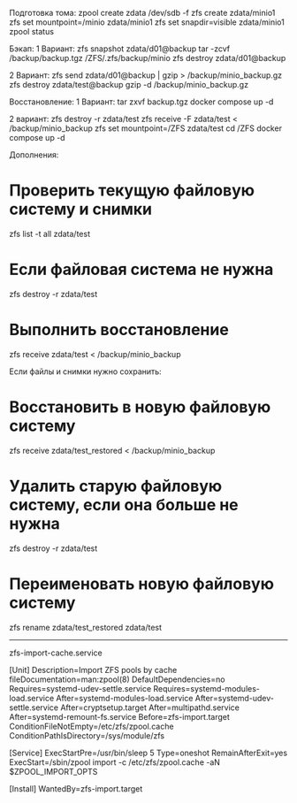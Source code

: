 Подготовка тома:
zpool create zdata /dev/sdb -f
zfs create zdata/minio1
zfs set mountpoint=/minio zdata/minio1
zfs set snapdir=visible zdata/minio1
zpool status 

Бэкап:
1 Вариант:
zfs snapshot zdata/d01@backup
tar -zcvf /backup/backup.tgz /ZFS/.zfs/backup/minio
zfs destroy zdata/d01@backup

2 Вариант:
zfs send zdata/d01@backup | gzip > /backup/minio_backup.gz
zfs destroy zdata/test@backup
gzip -d /backup/minio_backup.gz

Восстановление:
1 Вариант:
tar zxvf backup.tgz
docker compose up -d

2 вариант:
zfs destroy -r zdata/test
zfs receive -F zdata/test < /backup/minio_backup
zfs set mountpoint=/ZFS zdata/test
cd /ZFS
docker compose up -d


Дополнения:
# Проверить текущую файловую систему и снимки
zfs list -t all zdata/test

# Если файловая система не нужна
zfs destroy -r zdata/test

# Выполнить восстановление
zfs receive zdata/test < /backup/minio_backup

Если файлы и снимки нужно сохранить:

# Восстановить в новую файловую систему
zfs receive zdata/test_restored < /backup/minio_backup

# Удалить старую файловую систему, если она больше не нужна
zfs destroy -r zdata/test

# Переименовать новую файловую систему
zfs rename zdata/test_restored zdata/test


--------------

zfs-import-cache.service

[Unit]
Description=Import ZFS pools by cache
fileDocumentation=man:zpool(8)
DefaultDependencies=no
Requires=systemd-udev-settle.service
Requires=systemd-modules-load.service
After=systemd-modules-load.service
After=systemd-udev-settle.service
After=cryptsetup.target
After=multipathd.service
After=systemd-remount-fs.service
Before=zfs-import.target
ConditionFileNotEmpty=/etc/zfs/zpool.cache
ConditionPathIsDirectory=/sys/module/zfs

[Service]
ExecStartPre=/usr/bin/sleep 5
Type=oneshot
RemainAfterExit=yes
ExecStart=/sbin/zpool import -c /etc/zfs/zpool.cache -aN $ZPOOL_IMPORT_OPTS

[Install]
WantedBy=zfs-import.target 